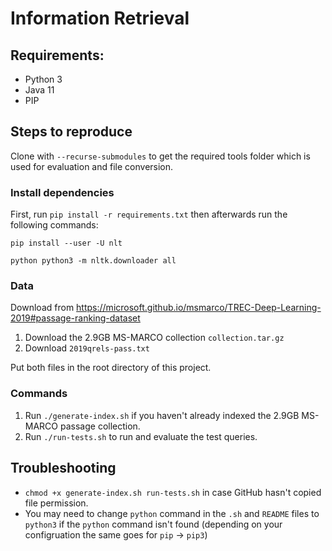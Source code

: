 # Information Retrieval

## Requirements:
- Python 3
- Java 11
- PIP

## Steps to reproduce
Clone with `--recurse-submodules` to get the required tools folder which is used for evaluation and file conversion.

### Install dependencies
First, run `pip install -r requirements.txt` then afterwards run the following commands:

`pip install --user -U nlt`

`python python3 -m nltk.downloader all`

### Data
Download from https://microsoft.github.io/msmarco/TREC-Deep-Learning-2019#passage-ranking-dataset
1. Download the 2.9GB MS-MARCO collection `collection.tar.gz`
2. Download `2019qrels-pass.txt`

Put both files in the root directory of this project.

### Commands
1. Run `./generate-index.sh` if you haven't already indexed the 2.9GB MS-MARCO passage collection.
2. Run `./run-tests.sh` to run and evaluate the test queries.

## Troubleshooting
- `chmod +x generate-index.sh run-tests.sh` in case GitHub hasn't copied file permission.
- You may need to change `python` command in the `.sh` and `README` files to `python3` if the `python` command isn't found (depending on your configruation the same goes for `pip` -> `pip3`)
